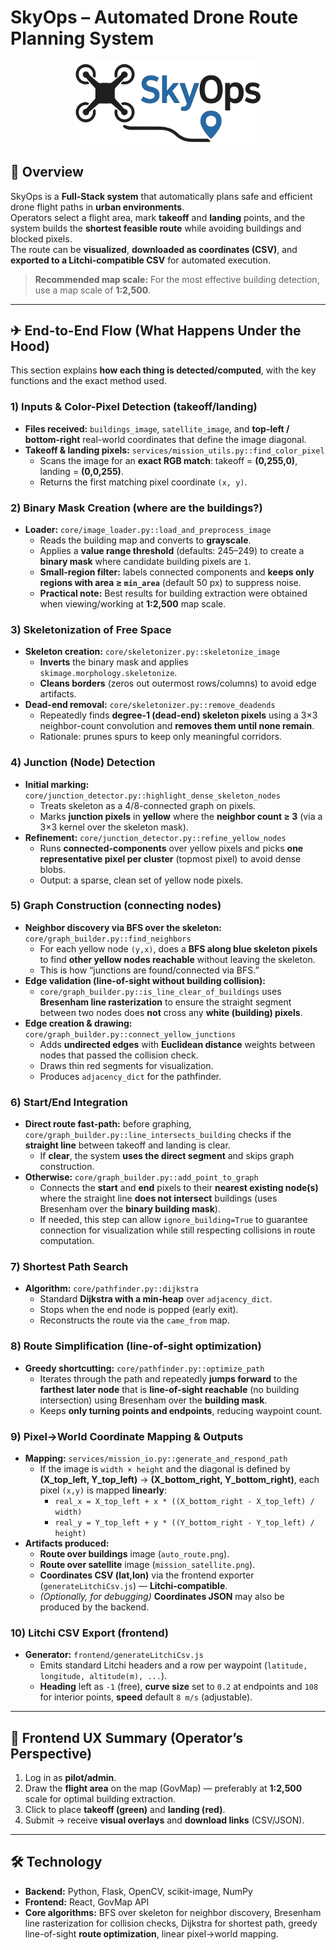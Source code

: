 # SkyOps – Automated Drone Route Planning System

<p align="center">
  <img src="SkyOps-Frontend/src/Images/skyops logo.png" alt="SkyOps Logo" width="300"/>
</p>



## 📌 Overview
SkyOps is a **Full-Stack system** that automatically plans safe and efficient drone flight paths in **urban environments**.  
Operators select a flight area, mark **takeoff** and **landing** points, and the system builds the **shortest feasible route** while avoiding buildings and blocked pixels.  
The route can be **visualized**, **downloaded as coordinates (CSV)**, and **exported to a Litchi-compatible CSV** for automated execution.

> **Recommended map scale:** For the most effective building detection, use a map scale of **1:2,500**.

---

## ✈ End-to-End Flow (What Happens Under the Hood)
This section explains **how each thing is detected/computed**, with the key functions and the exact method used.

### 1) Inputs & Color-Pixel Detection (takeoff/landing)
- **Files received:** `buildings_image`, `satellite_image`, and **top-left / bottom-right** real-world coordinates that define the image diagonal.
- **Takeoff & landing pixels:** `services/mission_utils.py::find_color_pixel`
  - Scans the image for an **exact RGB match**: takeoff = **(0,255,0)**, landing = **(0,0,255)**.
  - Returns the first matching pixel coordinate `(x, y)`.

### 2) Binary Mask Creation (where are the buildings?)
- **Loader:** `core/image_loader.py::load_and_preprocess_image`
  - Reads the building map and converts to **grayscale**.
  - Applies a **value range threshold** (defaults: 245–249) to create a **binary mask** where candidate building pixels are `1`.
  - **Small-region filter:** labels connected components and **keeps only regions with area ≥ `min_area`** (default 50 px) to suppress noise.
  - **Practical note:** Best results for building extraction were obtained when viewing/working at **1:2,500** map scale.

### 3) Skeletonization of Free Space
- **Skeleton creation:** `core/skeletonizer.py::skeletonize_image`
  - **Inverts** the binary mask and applies `skimage.morphology.skeletonize`.
  - **Cleans borders** (zeros out outermost rows/columns) to avoid edge artifacts.
- **Dead-end removal:** `core/skeletonizer.py::remove_deadends`
  - Repeatedly finds **degree‑1 (dead-end) skeleton pixels** using a 3×3 neighbor-count convolution and **removes them until none remain**.
  - Rationale: prunes spurs to keep only meaningful corridors.

### 4) Junction (Node) Detection
- **Initial marking:** `core/junction_detector.py::highlight_dense_skeleton_nodes`
  - Treats skeleton as a 4/8-connected graph on pixels.
  - Marks **junction pixels** in **yellow** where the **neighbor count ≥ 3** (via a 3×3 kernel over the skeleton mask).
- **Refinement:** `core/junction_detector.py::refine_yellow_nodes`
  - Runs **connected-components** over yellow pixels and picks **one representative pixel per cluster** (topmost pixel) to avoid dense blobs.
  - Output: a sparse, clean set of yellow node pixels.

### 5) Graph Construction (connecting nodes)
- **Neighbor discovery via BFS over the skeleton:** `core/graph_builder.py::find_neighbors`
  - For each yellow node `(y,x)`, does a **BFS along blue skeleton pixels** to find **other yellow nodes reachable** without leaving the skeleton.
  - This is how “junctions are found/connected via BFS.”
- **Edge validation (line-of-sight without building collision):**
  - `core/graph_builder.py::is_line_clear_of_buildings` uses **Bresenham line rasterization** to ensure the straight segment between two nodes does **not** cross any **white (building) pixels**.
- **Edge creation & drawing:** `core/graph_builder.py::connect_yellow_junctions`
  - Adds **undirected edges** with **Euclidean distance** weights between nodes that passed the collision check.
  - Draws thin red segments for visualization.
  - Produces `adjacency_dict` for the pathfinder.

### 6) Start/End Integration
- **Direct route fast‑path:** before graphing, `core/graph_builder.py::line_intersects_building` checks if the **straight line** between takeoff and landing is clear.  
  - If **clear**, the system **uses the direct segment** and skips graph construction.
- **Otherwise:** `core/graph_builder.py::add_point_to_graph`
  - Connects the **start** and **end** pixels to their **nearest existing node(s)** where the straight line **does not intersect** buildings (uses Bresenham over the **binary building mask**).
  - If needed, this step can allow `ignore_building=True` to guarantee connection for visualization while still respecting collisions in route computation.

### 7) Shortest Path Search
- **Algorithm:** `core/pathfinder.py::dijkstra`
  - Standard **Dijkstra with a min‑heap** over `adjacency_dict`.
  - Stops when the end node is popped (early exit).  
  - Reconstructs the route via the `came_from` map.

### 8) Route Simplification (line-of-sight optimization)
- **Greedy shortcutting:** `core/pathfinder.py::optimize_path`
  - Iterates through the path and repeatedly **jumps forward** to the **farthest later node** that is **line‑of‑sight reachable** (no building intersection) using Bresenham over the **building mask**.
  - Keeps **only turning points and endpoints**, reducing waypoint count.

### 9) Pixel→World Coordinate Mapping & Outputs
- **Mapping:** `services/mission_io.py::generate_and_respond_path`
  - If the image is `width × height` and the diagonal is defined by **(X_top_left, Y_top_left)** → **(X_bottom_right, Y_bottom_right)**, each pixel `(x,y)` is mapped **linearly**:
    - `real_x = X_top_left + x * ((X_bottom_right - X_top_left) / width)`
    - `real_y = Y_top_left + y * ((Y_bottom_right - Y_top_left) / height)`
- **Artifacts produced:**
  - **Route over buildings** image (`auto_route.png`).
  - **Route over satellite** image (`mission_satellite.png`).
  - **Coordinates CSV (lat,lon)** via the frontend exporter (`generateLitchiCsv.js`) — **Litchi‑compatible**.
  - *(Optionally, for debugging)* **Coordinates JSON** may also be produced by the backend.

### 10) Litchi CSV Export (frontend)
- **Generator:** `frontend/generateLitchiCsv.js`
  - Emits standard Litchi headers and a row per waypoint (`latitude, longitude, altitude(m), ...`).
  - **Heading** left as `-1` (free), **curve size** set to `0.2` at endpoints and `108` for interior points, **speed** default `8 m/s` (adjustable).

---

## 🔐 Frontend UX Summary (Operator’s Perspective)
1. Log in as **pilot/admin**.
2. Draw the **flight area** on the map (GovMap) — preferably at **1:2,500** scale for optimal building extraction.
3. Click to place **takeoff (green)** and **landing (red)**.
4. Submit → receive **visual overlays** and **download links** (CSV/JSON).

---

## 🛠 Technology
- **Backend:** Python, Flask, OpenCV, scikit-image, NumPy
- **Frontend:** React, GovMap API
- **Core algorithms:** BFS over skeleton for neighbor discovery, Bresenham line rasterization for collision checks, Dijkstra for shortest path, greedy line-of-sight **route optimization**, linear pixel→world mapping.

